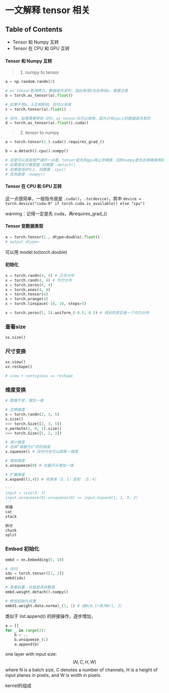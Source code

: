 # 一文解释 tensor 相关



## Table of Contents

- Tensor 和 Numpy 互转
- Tensor 在 CPU 和 GPU 互转



#### Tensor 和 Numpy 互转

> 1. numpy to tensor

```python
a = np.random.randn(2)

# as_tensor是浅拷贝，数据是共享的，因此修改b也会修改a，需要注意
b = torch.as_tensor(a).float()

# 如果不想a, b互相影响，则可以采用
c = torch.tensor(a).float()

# 另外，如果需要转到 GPU，as_tensor也可以使用，因为只有cpu上的数据是共享的
d = torch.as_tensor(a).float().cuda()
```



> 2. tensor to numpy  

```python
a = torch.tensor(2.).cuda().requires_grad_()

b = a.detach().cpu().numpy()

# 这里可以发现很严谨的一点是，tensor是先到gpu再让求梯度，回到numpy是先去掉梯度再到cpu
# 如果是在计算图里 则需要 .detach()
# 如果是在GPU上，则需要 .cpu()
# 否则直接 .numpy()
```



#### Tensor 在 CPU 和 GPU 互转

这一点很简单，一般指令就是 `.cuda()`，`.to(device)`，其中 `device = torch.device("cuda:0" if torch.cuda.is_available() else "cpu")`

warning：记得一定是先 cuda，再requires_grad_()



#### Tensor 变数据类型

```python
a = torch.tensor(1., dtype=double).float()
# output dtype=
```



可以用 model.to(torch.double)



#### 初始化

```python
x = torch.randn(4, 4) # 正态分布
x = torch.rand(4, 4) # 均匀分布
x = torch.zeros(4, 4)
x = torch.ones(4, 4)
x = torch.tensor(4)
x = torch.arange(4)
x = torch.linspace(-10, 10, steps=5)

x = torch.zeros(5, 5).uniform_(-0.5, 0.5) # 得到的其实是一个均匀分布
```



### 查看size

```python
xx.size()
```



### 尺寸变换

```python
xx.view()
xx.reshape()

# view + contigious == reshape
```



### 维度变换

```python
# 数据不变，增加一维

# 交换维度
x = torch.randn(2, 3, 5)
x.size()
>>> torch.Size([2, 3, 5])
x.permute(2, 0, 1).size()
>>> torch.Size([5, 2, 3])

# 减小维度
# 去掉“维数为1”的的维度
x.squeeze() # 括号内也可以跟某一维度

# 增加维度
x.unsqueeze(0) # 在最开头增加一维

# 扩展维度
x.expand((3,4)) # 将原本（3，1）变到 （3，4）

'''
input = size(3, 3)
input.unsqueeze(0).unsqueeze(0) == input.expand(1, 1, 3, 3)
'''
拼接
cat
stack

拆分
chunk
split

```



### Embed 初始化

```python
embd = nn.Embedding(5, 10)

# 访问
idx = torch.tensor([1, 2])
embd(idx)

# 查看权重，也就是具体数值
embd.weight.detach().numpy()

# 修改初始化权重
embd1.weight.data.normal_(1, 1) # 由N(0,1)改为N(1, 1)
```



类似于 list.append() 的拼接操作，逐步增加，

```python
a = [] 
for _ in range(2):
	b = ..
	b.unsqueeze_(1)
	a.append(b)
```





one layer with input size:
$$
(N, C, H, W)
$$
where N is a batch size, C denotes a number of channels, H is a height of input planes in pixels, and W is width in pixels.



kernel的组成

